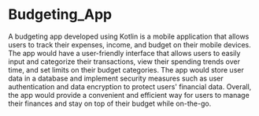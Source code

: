 # Budgeting_App
A budgeting app developed using Kotlin is a mobile application that allows users to track their expenses, income, and budget on their mobile devices. The app would have a user-friendly interface that allows users to easily input and categorize their transactions, view their spending trends over time, and set limits on their budget categories. The app would store user data in a database and implement security measures such as user authentication and data encryption to protect users' financial data. Overall, the app would provide a convenient and efficient way for users to manage their finances and stay on top of their budget while on-the-go.
